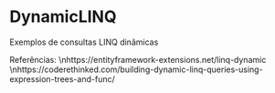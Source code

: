 # DynamicLINQ

Exemplos de consultas LINQ dinâmicas

Referências:
\nhttps://entityframework-extensions.net/linq-dynamic
\nhttps://coderethinked.com/building-dynamic-linq-queries-using-expression-trees-and-func/
